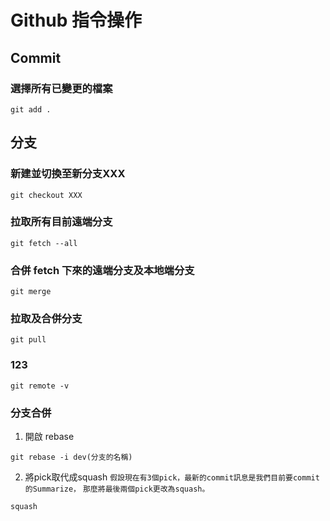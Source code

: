 # Github 指令操作

## Commit
### 選擇所有已變更的檔案
```
git add .
```

## 分支
### 新建並切換至新分支XXX
```
git checkout XXX
```

### 拉取所有目前遠端分支
```
git fetch --all
```

### 合併 fetch 下來的遠端分支及本地端分支
```
git merge
```

### 拉取及合併分支
```
git pull
```

### 123
```
git remote -v
```

### 分支合併
1. 開啟 rebase
```
git rebase -i dev(分支的名稱)
```
2. 將pick取代成squash
`假設現在有3個pick，最新的commit訊息是我們目前要commit的Summarize，`
`那麼將最後兩個pick更改為squash。`

```
squash
```
